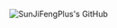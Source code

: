 ![SunJiFengPlus's GitHub](https://github-readme-stats.vercel.app/api?username=SunJiFengPlus&show_icons=true&hide=stars&count_private=true)

<!--
---
[![Readme Card](https://github-readme-stats.vercel.app/api/pin/?username=SunJiFengPlus&repo=nacos)](https://github.com/alibaba/nacos/issues?q=author%3ASunJiFengPlus)
[![Readme Card](https://github-readme-stats.vercel.app/api/pin/?username=SunJiFengPlus&repo=incubator-dolphinscheduler)](https://github.com/apache/dolphinscheduler/issues?q=author%3ASunJiFengPlus)
<br>
[![Readme Card](https://github-readme-stats.vercel.app/api/pin/?username=SunJiFengPlus&repo=GildedRose-Refactoring-Kata-Java)](https://github.com/SunJiFengPlus/GildedRose-Refactoring-Kata-Java)
[![Readme Card](https://github-readme-stats.vercel.app/api/pin/?username=SunJiFengPlus&repo=Line83-3)](https://github.com/SunJiFengPlus/Line83-3)
-->

<!--
**SunJiFengPlus/SunJiFengPlus** is a ✨ _special_ ✨ repository because its `README.md` (this file) appears on your GitHub profile.

Here are some ideas to get you started:

- 🔭 I’m currently working on ...
- 🌱 I’m currently learning ...
- 👯 I’m looking to collaborate on ...
- 🤔 I’m looking for help with ...
- 💬 Ask me about ...
- 📫 How to reach me: ...
- 😄 Pronouns: ...
- ⚡ Fun fact: ...
-->
